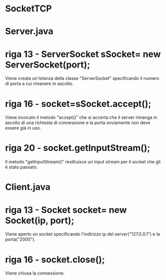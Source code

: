 # SocketTCP

# Server.java
# riga 13 - ServerSocket sSocket= new ServerSocket(port);
Viene creata un'istanza della classe "ServerSocket" specificando il numero di porta a cui rimanere in ascolto.

# riga 16 - socket=sSocket.accept();
Viene invocato il metodo "accept()" che si accerta che il server rimanga in ascolto di una richiesta di connessione e la porta ovviamente non deve essere già in uso.

# riga 20 - socket.getInputStream();
Il metodo "getInputStream()" restituisce un input stream per il socket che gli è stato passato.

# Client.java
# riga 13 - Socket socket= new Socket(ip, port);
Viene aperto un socket specificando l'indirizzo ip del server("127.0.0.1") e la porta("2000").

# riga 16 - socket.close();
Viene chiusa la connessione.
